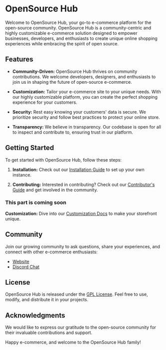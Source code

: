 # OpenSource Hub

Welcome to OpenSource Hub, your go-to e-commerce platform for the open-source community. OpenSource Hub is a community-centric and highly customizable e-commerce solution designed to empower businesses, developers, and enthusiasts to create unique online shopping experiences while embracing the spirit of open source.

## Features

- **Community-Driven:** OpenSource Hub thrives on community contributions. We welcome developers, designers, and enthusiasts to join us in shaping the future of open-source e-commerce.

- **Customization:** Tailor your e-commerce site to your unique needs. With our highly customizable platform, you can create the perfect shopping experience for your customers.

- **Security:** Rest easy knowing your customers' data is secure. We prioritize security and follow best practices to protect your online store.

- **Transparency:** We believe in transparency. Our codebase is open for all to inspect and contribute to, ensuring trust in our platform.

## Getting Started

To get started with OpenSource Hub, follow these steps:

1. **Installation:** Check out our [Installation Guide](docs/installation.md) to set up your own instance.

2. **Contributing:** Interested in contributing? Check out our [Contributor's Guide](link-to-contributors-guide) and get involved in the community.

### This part is coming soon

**Customization:** Dive into our [Customization Docs](link-to-customization-docs) to make your storefront unique.

## Community

Join our growing community to ask questions, share your experiences, and connect with other e-commerce enthusiasts:

- [Website](https://edu.ieee.org/in-vit-chennai)
- [Discord Chat](https://discord.gg/qcYM5Ans)

## License

OpenSource Hub is released under the [GPL License](LICENSE.md). Feel free to use, modify, and distribute it in your projects.

## Acknowledgments

We would like to express our gratitude to the open-source community for their invaluable contributions and support.

Happy e-commerce, and welcome to the OpenSource Hub family!
